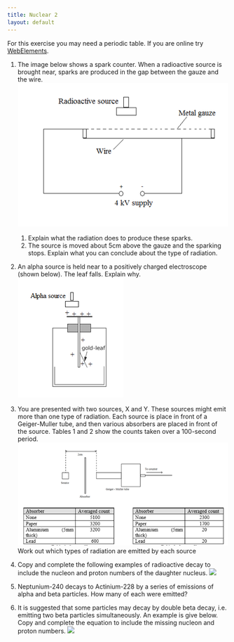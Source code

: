 ```yaml
---
title: Nuclear 2
layout: default
---
```

For this exercise you may need a periodic table.  If you are online try [WebElements](http://www.webelements.com/).

1. The image below shows a spark counter. When a radioactive source is brought near, sparks are produced in the gap between the gauze and the wire.
    ![](img/sparkcounter.png)
    1. Explain what the radiation does to produce these sparks.
    2. The source is moved about 5cm above the gauze and the sparking stops. Explain what you can conclude about the type of radiation.

1. An alpha source is held near to a positively charged electroscope (shown below). The leaf falls. Explain why.
    ![](img/electroscope.png)

1. You are presented with two sources, X and Y. These sources might emit more than one type of radiation. Each source is place in front of a Geiger-Muller tube, and then various absorbers are placed in front of the source. Tables 1 and 2 show the counts taken over a 100-second period. 
    ![](img/absorption.png)
    Work out which types of radiation are emitted by each source

1. Copy and complete the following examples of radioactive decay to include the nucleon and proton numbers of the daughter nucleus.
    ![](decays.png)

1. Neptunium-240 decays to Actinium-228 by a series of emissions of alpha and beta particles.  How many of each were emitted?

1. It is suggested that some particles may decay by double beta decay, i.e. emitting two beta particles simultaneously.  An example is give below. Copy and complete the equation to include the missing nucleon and proton numbers.
    ![](doublebeta.png)
